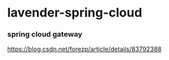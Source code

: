 # lavender-spring-cloud

### spring cloud gateway
https://blog.csdn.net/forezp/article/details/83792388  